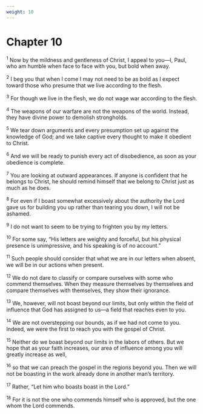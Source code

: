 ```yaml
---
weight: 10
---
```


# Chapter 10

<sup>1</sup> Now by the mildness and gentleness of Christ, I appeal to you—I, Paul, who am humble when face to face with you, but bold when away. 

<sup>2</sup> I beg you that when I come I may not need to be as bold as I expect toward those who presume that we live according to the flesh. 

<sup>3</sup> For though we live in the flesh, we do not wage war according to the flesh. 

<sup>4</sup> The weapons of our warfare are not the weapons of the world. Instead, they have divine power to demolish strongholds. 

<sup>5</sup> We tear down arguments and every presumption set up against the knowledge of God; and we take captive every thought to make it obedient to Christ. 

<sup>6</sup> And we will be ready to punish every act of disobedience, as soon as your obedience is complete. 

<sup>7</sup> You are looking at outward appearances. If anyone is confident that he belongs to Christ, he should remind himself that we belong to Christ just as much as he does. 

<sup>8</sup> For even if I boast somewhat excessively about the authority the Lord gave us for building you up rather than tearing you down, I will not be ashamed. 

<sup>9</sup> I do not want to seem to be trying to frighten you by my letters. 

<sup>10</sup> For some say, “His letters are weighty and forceful, but his physical presence is unimpressive, and his speaking is of no account.” 

<sup>11</sup> Such people should consider that what we are in our letters when absent, we will be in our actions when present. 

<sup>12</sup> We do not dare to classify or compare ourselves with some who commend themselves. When they measure themselves by themselves and compare themselves with themselves, they show their ignorance. 

<sup>13</sup> We, however, will not boast beyond our limits, but only within the field of influence that God has assigned to us—a field that reaches even to you. 

<sup>14</sup> We are not overstepping our bounds, as if we had not come to you. Indeed, we were the first to reach you with the gospel of Christ. 

<sup>15</sup> Neither do we boast beyond our limits in the labors of others. But we hope that as your faith increases, our area of influence among you will greatly increase as well, 

<sup>16</sup> so that we can preach the gospel in the regions beyond you. Then we will not be boasting in the work already done in another man’s territory. 

<sup>17</sup> Rather, “Let him who boasts boast in the Lord.” 

<sup>18</sup> For it is not the one who commends himself who is approved, but the one whom the Lord commends. 


